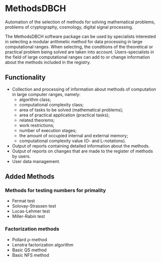 # MethodsDBCH
Automation of the selection of methods for solving mathematical problems, problems of cryptography, cosmology, digital signal processing.

The MethodsDBCH software package can be used by specialists interested in selecting a modular arithmetic method for data processing in large computational ranges. When selecting, the conditions of the theoretical or practical problem being solved are taken into account. Users-specialists in the field of large computational ranges can add to or change information about the methods included in the registry.
## Functionality
- Сollection and processing of information about methods of computation in large computer ranges, namely:
  - algorithm class;
  - computational complexity class;
  - area of tasks to be solved (mathematical problems);
  - area of practical application (practical tasks);
  - related theorems;
  - work restrictions;
  - number of execution stages;
  - the amount of occupied internal and external memory;
  - computational complexity value (O- and L-notations).
- Output of reports containing detailed information about the methods.
- Output of reports on changes that are made to the register of methods by users.
- User data management.
## Added Methods
### Methods for testing numbers for primality
- Fermat test
- Solovay-Strassen test
- Lucas-Lehmer test
- Miller-Rabin test
### Factorization methods
- Pollard ρ-method
- Lenstra factorization algorithm
- Basic QS method
- Basic NFS method
